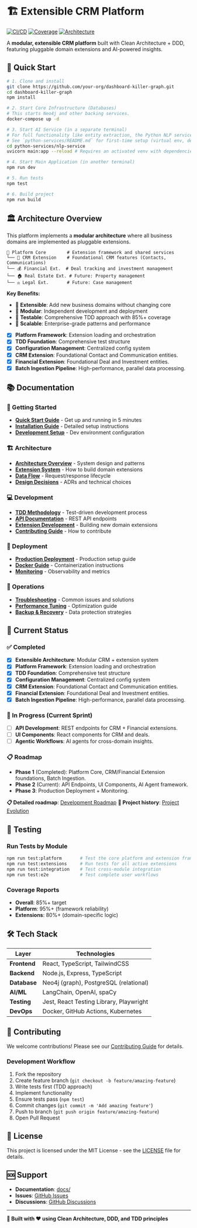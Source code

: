 # 🏗️ Extensible CRM Platform

[![CI/CD](https://github.com/your-org/dashboard-killer-graph/workflows/test/badge.svg)](https://github.com/your-org/dashboard-killer-graph/actions)
[![Coverage](https://img.shields.io/badge/coverage-85%25-green.svg)](./docs/testing/coverage-report.md)
[![Architecture](https://img.shields.io/badge/architecture-clean-brightgreen.svg)](./docs/architecture/overview.md)

A **modular, extensible CRM platform** built with Clean Architecture + DDD, featuring pluggable domain extensions and AI-powered insights.

## 🚀 Quick Start

```bash
# 1. Clone and install
git clone https://github.com/your-org/dashboard-killer-graph.git
cd dashboard-killer-graph
npm install

# 2. Start Core Infrastructure (Databases)
# This starts Neo4j and other backing services.
docker-compose up -d

# 3. Start AI Service (in a separate terminal)
# For full functionality like entity extraction, the Python NLP service must be running.
# See `python-services/README.md` for first-time setup (virtual env, dependencies).
cd python-services/nlp-service
uvicorn main:app --reload # Requires an activated venv with dependencies installed

# 4. Start Main Application (in another terminal)
npm run dev

# 5. Run tests
npm test

# 6. Build project
npm run build
```

## 🏛️ Architecture Overview

This platform implements a **modular architecture** where all business domains are implemented as pluggable extensions.

```
🔧 Platform Core        # Extension framework and shared services
└── 🧩 CRM Extension    # Foundational CRM features (Contacts, Communications)
└── 💰 Financial Ext.  # Deal tracking and investment management
└── 🏠 Real Estate Ext. # Future: Property management
└── ⚖️ Legal Ext.       # Future: Case management
```

**Key Benefits:**
- 🔧 **Extensible**: Add new business domains without changing core
- 🎯 **Modular**: Independent development and deployment
- 🧪 **Testable**: Comprehensive TDD approach with 85%+ coverage
- 🚀 **Scalable**: Enterprise-grade patterns and performance
- [x] **Platform Framework**: Extension loading and orchestration
- [x] **TDD Foundation**: Comprehensive test structure
- [x] **Configuration Management**: Centralized config system
- [x] **CRM Extension**: Foundational Contact and Communication entities.
- [x] **Financial Extension**: Foundational Deal and Investment entities.
- [x] **Batch Ingestion Pipeline**: High-performance, parallel data processing.

## 📚 Documentation

### 🎯 Getting Started
- [**Quick Start Guide**](docs/getting-started/README.md) - Get up and running in 5 minutes
- [**Installation Guide**](docs/getting-started/installation.md) - Detailed setup instructions
- [**Development Setup**](docs/getting-started/development.md) - Dev environment configuration

### 🏗️ Architecture  
- [**Architecture Overview**](docs/architecture/overview.md) - System design and patterns
- [**Extension System**](docs/architecture/extensions.md) - How to build domain extensions
- [**Data Flow**](docs/architecture/data-flow.md) - Request/response lifecycle
- [**Design Decisions**](docs/architecture/decisions.md) - ADRs and technical choices

### 💻 Development
- [**TDD Methodology**](docs/development/tdd-approach.md) - Test-driven development process
- [**API Documentation**](docs/development/api-reference.md) - REST API endpoints
- [**Extension Development**](docs/development/extension-guide.md) - Building new domain extensions
- [**Contributing Guide**](docs/development/contributing.md) - How to contribute

### 🚀 Deployment
- [**Production Deployment**](docs/deployment/production.md) - Production setup guide
- [**Docker Guide**](docs/deployment/docker.md) - Containerization instructions
- [**Monitoring**](docs/deployment/monitoring.md) - Observability and metrics

### 🔧 Operations
- [**Troubleshooting**](docs/operations/troubleshooting.md) - Common issues and solutions
- [**Performance Tuning**](docs/operations/performance.md) - Optimization guide
- [**Backup & Recovery**](docs/operations/backup.md) - Data protection strategies

## 🎯 Current Status

### ✅ Completed
- [x] **Extensible Architecture**: Modular CRM + extension system
- [x] **Platform Framework**: Extension loading and orchestration
- [x] **TDD Foundation**: Comprehensive test structure
- [x] **Configuration Management**: Centralized config system
- [x] **CRM Extension**: Foundational Contact and Communication entities.
- [x] **Financial Extension**: Foundational Deal and Investment entities.
- [x] **Batch Ingestion Pipeline**: High-performance, parallel data processing.

### 🔄 In Progress (Current Sprint)
- [ ] **API Development**: REST endpoints for CRM + Financial extensions.
- [ ] **UI Components**: React components for CRM and deals.
- [ ] **Agentic Workflows**: AI agents for cross-domain insights.

### 📋 Roadmap
- **Phase 1** (Completed): Platform Core, CRM/Financial Extension foundations, Batch Ingestion.
- **Phase 2** (Current): API Endpoints, UI Components, AI Agent framework.
- **Phase 3**: Production Deployment + Monitoring.

**📋 Detailed roadmap**: [Development Roadmap](docs/development/roadmap.md)
**📜 Project history**: [Project Evolution](docs/project-history.md)

## 🧪 Testing

### Run Tests by Module
```bash
npm run test:platform       # Test the core platform and extension framework
npm run test:extensions     # Run tests for all active extensions
npm run test:integration    # Test cross-module integration
npm run test:e2e            # Test complete user workflows
```

### Coverage Reports
- **Overall**: 85%+ target
- **Platform**: 95%+ (framework reliability)
- **Extensions**: 80%+ (domain-specific logic)

## 🛠️ Tech Stack

| Layer | Technologies |
|-------|-------------|
| **Frontend** | React, TypeScript, TailwindCSS |
| **Backend** | Node.js, Express, TypeScript |
| **Database** | Neo4j (graph), PostgreSQL (relational) |
| **AI/ML** | LangChain, OpenAI, spaCy |
| **Testing** | Jest, React Testing Library, Playwright |
| **DevOps** | Docker, GitHub Actions, Kubernetes |

## 🤝 Contributing

We welcome contributions! Please see our [Contributing Guide](docs/development/contributing.md) for details.

### Development Workflow
1. Fork the repository
2. Create feature branch (`git checkout -b feature/amazing-feature`)
3. Write tests first (TDD approach)
4. Implement functionality
5. Ensure tests pass (`npm test`)
6. Commit changes (`git commit -m 'Add amazing feature'`)
7. Push to branch (`git push origin feature/amazing-feature`)
8. Open Pull Request

## 📄 License

This project is licensed under the MIT License - see the [LICENSE](LICENSE) file for details.

## 🆘 Support

- **Documentation**: [docs/](docs/)
- **Issues**: [GitHub Issues](https://github.com/your-org/dashboard-killer-graph/issues)
- **Discussions**: [GitHub Discussions](https://github.com/your-org/dashboard-killer-graph/discussions)

---

**🎯 Built with ❤️ using Clean Architecture, DDD, and TDD principles** 